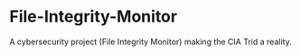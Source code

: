 # File-Integrity-Monitor
A cybersecurity project (File Integrity Monitor) making the CIA Trid a reality.
